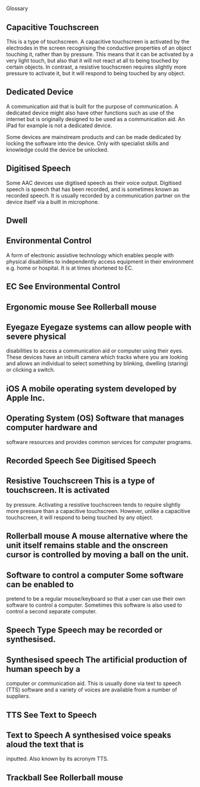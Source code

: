 #
Glossary

## Capacitive Touchscreen

This is a type of touchscreen. A capacitive
touchscreen is activated by the electrodes in the screen recognising the
conductive properties of an object touching it, rather than by pressure.
This means that it can be activated by a very light touch, but also that
it will not react at all to being touched by certain objects. In
contrast, a resistive touchscreen requires slightly more pressure to
activate it, but it will respond to being touched by any object.

## Dedicated Device

A communication aid that is built for the purpose of
communication. A dedicated device might also have other functions such
as use of the internet but is originally designed to be used as a
communication aid. An iPad for example is not a dedicated device.

Some devices are mainstream products and can be made dedicated by
locking the software into the device. Only with specialist skills and
knowledge could the device be unlocked.

## Digitised Speech
Some AAC devices use digitised speech as their voice
output. Digitised speech is speech that has been recorded, and is
sometimes known as recorded speech. It is usually recorded by a
communication partner on the device itself via a built in microphone.

## Dwell

## Environmental Control

A form of electronic assistive technology which
enables people with physical disabilities to independently access
equipment in their environment e.g. home or hospital. It is at times
shortened to EC.

##  EC See Environmental Control

##  Ergonomic mouse See Rollerball mouse

##  Eyegaze Eyegaze systems can allow people with severe physical
disabilities to access a communication aid or computer using their eyes.
These devices have an inbuilt camera which tracks where you are looking
and allows an individual to select something by blinking, dwelling
\(staring\) or clicking a switch.

##  iOS A mobile operating system developed by Apple Inc.

##  Operating System \(OS\) Software that manages computer hardware and
software resources and provides common services for computer programs.

##  Recorded Speech See Digitised Speech

##  Resistive Touchscreen This is a type of touchscreen. It is activated
by pressure. Activating a resistive touchscreen tends to require
slightly more pressure than a capacitive touchscreen. However, unlike a
capacitive touchscreen, it will respond to being touched by any object.

##  Rollerball mouse A mouse alternative where the unit itself remains stable and the onscreen cursor is controlled by moving a ball on the unit.

##  Software to control a computer Some software can be enabled to
pretend to be a regular mouse/keyboard so that a user can use their own
software to control a computer. Sometimes this software is also used to
control a second separate computer.

##  Speech Type Speech may be recorded or synthesised.

##  Synthesised speech The artificial production of human speech by a
computer or communication aid. This is usually done via text to speech
\(TTS\) software and a variety of voices are available from a number of
suppliers.

##  TTS See Text to Speech

##  Text to Speech A synthesised voice speaks aloud the text that is
inputted. Also known by its acronym TTS.

##  Trackball See Rollerball mouse
